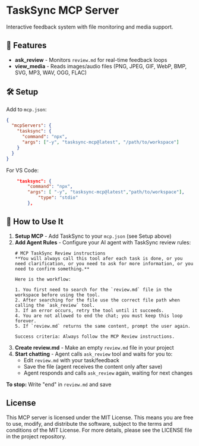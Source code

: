# TaskSync MCP Server

Interactive feedback system with file monitoring and media support.

## 🌟 Features

- **ask_review** - Monitors `review.md` for real-time feedback loops
- **view_media** - Reads images/audio files (PNG, JPEG, GIF, WebP, BMP, SVG, MP3, WAV, OGG, FLAC)

## 🛠️ Setup

Add to `mcp.json`:
```json
{
  "mcpServers": {
    "tasksync": {
      "command": "npx",
      "args": ["-y", "tasksync-mcp@latest", "/path/to/workspace"]
    }
  }
}
```

For VS Code:
```json
	"tasksync": {
		"command": "npx",
		"args": [ "-y", "tasksync-mcp@latest","path/to/workspace"],
			"type": "stdio"
		},
```

## 📖 How to Use It

1. **Setup MCP** - Add TaskSync to your `mcp.json` (see Setup above)
2. **Add Agent Rules** - Configure your AI agent with TaskSync review rules:
   ```
   # MCP TaskSync Review instructions
   **You will always call this tool afer each task is done, or you need clarification, or you need to ask for more information, or you need to confirm something.**

   Here is the workflow:

   1. You first need to search for the `review.md` file in the workspace before using the tool.
   2. After searching for the file use the correct file path when calling the `ask_review` tool.
   3. If an error occurs, retry the tool until it succeeds.
   4. You are not allowed to end the chat; you must keep this loop forever.
   5. If `review.md` returns the same content, prompt the user again.

   Success criteria: Always follow the MCP Review instructions.
   ```
3. **Create review.md** - Make an empty `review.md` file in your project
4. **Start chatting** - Agent calls `ask_review` tool and waits for you to:
   - Edit `review.md` with your task/feedback
   - Save the file (agent receives the content only after save)
   - Agent responds and calls `ask_review` again, waiting for next changes

**To stop:** Write "end" in `review.md` and save

## License

This MCP server is licensed under the MIT License. This means you are free to use, modify, and distribute the software, subject to the terms and conditions of the MIT License. For more details, please see the LICENSE file in the project repository.



